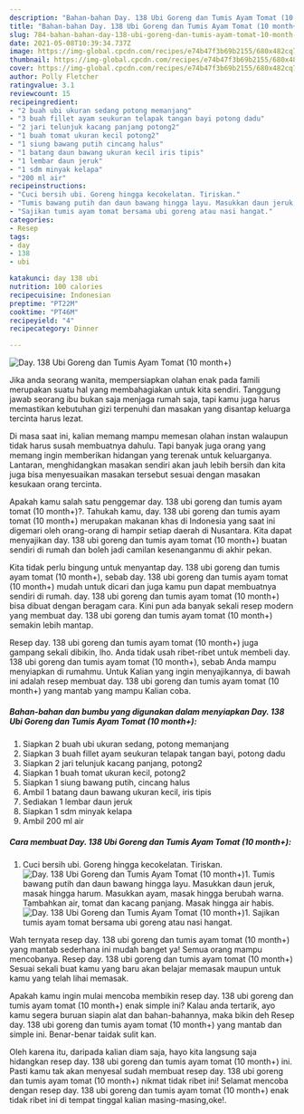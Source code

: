 ```yaml
---
description: "Bahan-bahan Day. 138 Ubi Goreng dan Tumis Ayam Tomat (10 month+) Sederhana dan Mudah Dibuat"
title: "Bahan-bahan Day. 138 Ubi Goreng dan Tumis Ayam Tomat (10 month+) Sederhana dan Mudah Dibuat"
slug: 784-bahan-bahan-day-138-ubi-goreng-dan-tumis-ayam-tomat-10-month-sederhana-dan-mudah-dibuat
date: 2021-05-08T10:39:34.737Z
image: https://img-global.cpcdn.com/recipes/e74b47f3b69b2155/680x482cq70/day-138-ubi-goreng-dan-tumis-ayam-tomat-10-month-foto-resep-utama.jpg
thumbnail: https://img-global.cpcdn.com/recipes/e74b47f3b69b2155/680x482cq70/day-138-ubi-goreng-dan-tumis-ayam-tomat-10-month-foto-resep-utama.jpg
cover: https://img-global.cpcdn.com/recipes/e74b47f3b69b2155/680x482cq70/day-138-ubi-goreng-dan-tumis-ayam-tomat-10-month-foto-resep-utama.jpg
author: Polly Fletcher
ratingvalue: 3.1
reviewcount: 15
recipeingredient:
- "2 buah ubi ukuran sedang potong memanjang"
- "3 buah fillet ayam seukuran telapak tangan bayi potong dadu"
- "2 jari telunjuk kacang panjang potong2"
- "1 buah tomat ukuran kecil potong2"
- "1 siung bawang putih cincang halus"
- "1 batang daun bawang ukuran kecil iris tipis"
- "1 lembar daun jeruk"
- "1 sdm minyak kelapa"
- "200 ml air"
recipeinstructions:
- "Cuci bersih ubi. Goreng hingga kecokelatan. Tiriskan."
- "Tumis bawang putih dan daun bawang hingga layu. Masukkan daun jeruk, masak hingga harum. Masukkan ayam, masak hingga berubah warna. Tambahkan air, tomat dan kacang panjang. Masak hingga air habis."
- "Sajikan tumis ayam tomat bersama ubi goreng atau nasi hangat."
categories:
- Resep
tags:
- day
- 138
- ubi

katakunci: day 138 ubi 
nutrition: 100 calories
recipecuisine: Indonesian
preptime: "PT22M"
cooktime: "PT46M"
recipeyield: "4"
recipecategory: Dinner

---
```



![Day. 138 Ubi Goreng dan Tumis Ayam Tomat (10 month+)](https://img-global.cpcdn.com/recipes/e74b47f3b69b2155/680x482cq70/day-138-ubi-goreng-dan-tumis-ayam-tomat-10-month-foto-resep-utama.jpg)

Jika anda seorang wanita, mempersiapkan olahan enak pada famili merupakan suatu hal yang membahagiakan untuk kita sendiri. Tanggung jawab seorang ibu bukan saja menjaga rumah saja, tapi kamu juga harus memastikan kebutuhan gizi terpenuhi dan masakan yang disantap keluarga tercinta harus lezat.

Di masa  saat ini, kalian memang mampu memesan olahan instan walaupun tidak harus susah membuatnya dahulu. Tapi banyak juga orang yang memang ingin memberikan hidangan yang terenak untuk keluarganya. Lantaran, menghidangkan masakan sendiri akan jauh lebih bersih dan kita juga bisa menyesuaikan masakan tersebut sesuai dengan masakan kesukaan orang tercinta. 



Apakah kamu salah satu penggemar day. 138 ubi goreng dan tumis ayam tomat (10 month+)?. Tahukah kamu, day. 138 ubi goreng dan tumis ayam tomat (10 month+) merupakan makanan khas di Indonesia yang saat ini digemari oleh orang-orang di hampir setiap daerah di Nusantara. Kita dapat menyajikan day. 138 ubi goreng dan tumis ayam tomat (10 month+) buatan sendiri di rumah dan boleh jadi camilan kesenanganmu di akhir pekan.

Kita tidak perlu bingung untuk menyantap day. 138 ubi goreng dan tumis ayam tomat (10 month+), sebab day. 138 ubi goreng dan tumis ayam tomat (10 month+) mudah untuk dicari dan juga kamu pun dapat membuatnya sendiri di rumah. day. 138 ubi goreng dan tumis ayam tomat (10 month+) bisa dibuat dengan beragam cara. Kini pun ada banyak sekali resep modern yang membuat day. 138 ubi goreng dan tumis ayam tomat (10 month+) semakin lebih mantap.

Resep day. 138 ubi goreng dan tumis ayam tomat (10 month+) juga gampang sekali dibikin, lho. Anda tidak usah ribet-ribet untuk membeli day. 138 ubi goreng dan tumis ayam tomat (10 month+), sebab Anda mampu menyiapkan di rumahmu. Untuk Kalian yang ingin menyajikannya, di bawah ini adalah resep membuat day. 138 ubi goreng dan tumis ayam tomat (10 month+) yang mantab yang mampu Kalian coba.

<!--inarticleads1-->

##### Bahan-bahan dan bumbu yang digunakan dalam menyiapkan Day. 138 Ubi Goreng dan Tumis Ayam Tomat (10 month+):

1. Siapkan 2 buah ubi ukuran sedang, potong memanjang
1. Siapkan 3 buah fillet ayam seukuran telapak tangan bayi, potong dadu
1. Siapkan 2 jari telunjuk kacang panjang, potong2
1. Siapkan 1 buah tomat ukuran kecil, potong2
1. Siapkan 1 siung bawang putih, cincang halus
1. Ambil 1 batang daun bawang ukuran kecil, iris tipis
1. Sediakan 1 lembar daun jeruk
1. Siapkan 1 sdm minyak kelapa
1. Ambil 200 ml air




<!--inarticleads2-->

##### Cara membuat Day. 138 Ubi Goreng dan Tumis Ayam Tomat (10 month+):

1. Cuci bersih ubi. Goreng hingga kecokelatan. Tiriskan.
<img src="https://img-global.cpcdn.com/steps/20bc01cbb169922d/160x128cq70/day-138-ubi-goreng-dan-tumis-ayam-tomat-10-month-langkah-memasak-1-foto.jpg" alt="Day. 138 Ubi Goreng dan Tumis Ayam Tomat (10 month+)">1. Tumis bawang putih dan daun bawang hingga layu. Masukkan daun jeruk, masak hingga harum. Masukkan ayam, masak hingga berubah warna. Tambahkan air, tomat dan kacang panjang. Masak hingga air habis.
<img src="https://img-global.cpcdn.com/steps/b4fcd20b4e43996a/160x128cq70/day-138-ubi-goreng-dan-tumis-ayam-tomat-10-month-langkah-memasak-2-foto.jpg" alt="Day. 138 Ubi Goreng dan Tumis Ayam Tomat (10 month+)">1. Sajikan tumis ayam tomat bersama ubi goreng atau nasi hangat.




Wah ternyata resep day. 138 ubi goreng dan tumis ayam tomat (10 month+) yang mantab sederhana ini mudah banget ya! Semua orang mampu mencobanya. Resep day. 138 ubi goreng dan tumis ayam tomat (10 month+) Sesuai sekali buat kamu yang baru akan belajar memasak maupun untuk kamu yang telah lihai memasak.

Apakah kamu ingin mulai mencoba membikin resep day. 138 ubi goreng dan tumis ayam tomat (10 month+) enak simple ini? Kalau anda tertarik, ayo kamu segera buruan siapin alat dan bahan-bahannya, maka bikin deh Resep day. 138 ubi goreng dan tumis ayam tomat (10 month+) yang mantab dan simple ini. Benar-benar taidak sulit kan. 

Oleh karena itu, daripada kalian diam saja, hayo kita langsung saja hidangkan resep day. 138 ubi goreng dan tumis ayam tomat (10 month+) ini. Pasti kamu tak akan menyesal sudah membuat resep day. 138 ubi goreng dan tumis ayam tomat (10 month+) nikmat tidak ribet ini! Selamat mencoba dengan resep day. 138 ubi goreng dan tumis ayam tomat (10 month+) enak tidak ribet ini di tempat tinggal kalian masing-masing,oke!.

